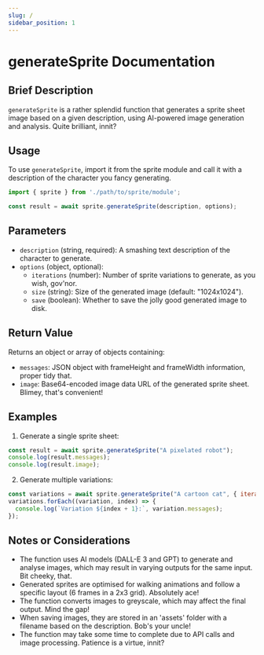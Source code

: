 ```yaml
---
slug: /
sidebar_position: 1
---
```

# generateSprite Documentation

## Brief Description
`generateSprite` is a rather splendid function that generates a sprite sheet image based on a given description, using AI-powered image generation and analysis. Quite brilliant, innit?

## Usage
To use `generateSprite`, import it from the sprite module and call it with a description of the character you fancy generating.

```javascript
import { sprite } from './path/to/sprite/module';

const result = await sprite.generateSprite(description, options);
```

## Parameters
- `description` (string, required): A smashing text description of the character to generate.
- `options` (object, optional):
  - `iterations` (number): Number of sprite variations to generate, as you wish, gov'nor.
  - `size` (string): Size of the generated image (default: "1024x1024").
  - `save` (boolean): Whether to save the jolly good generated image to disk.

## Return Value
Returns an object or array of objects containing:
- `messages`: JSON object with frameHeight and frameWidth information, proper tidy that.
- `image`: Base64-encoded image data URL of the generated sprite sheet. Blimey, that's convenient!

## Examples

1. Generate a single sprite sheet:
```javascript
const result = await sprite.generateSprite("A pixelated robot");
console.log(result.messages);
console.log(result.image);
```

2. Generate multiple variations:
```javascript
const variations = await sprite.generateSprite("A cartoon cat", { iterations: 3 });
variations.forEach((variation, index) => {
  console.log(`Variation ${index + 1}:`, variation.messages);
});
```

## Notes or Considerations
- The function uses AI models (DALL-E 3 and GPT) to generate and analyse images, which may result in varying outputs for the same input. Bit cheeky, that.
- Generated sprites are optimised for walking animations and follow a specific layout (6 frames in a 2x3 grid). Absolutely ace!
- The function converts images to greyscale, which may affect the final output. Mind the gap!
- When saving images, they are stored in an 'assets' folder with a filename based on the description. Bob's your uncle!
- The function may take some time to complete due to API calls and image processing. Patience is a virtue, innit?
